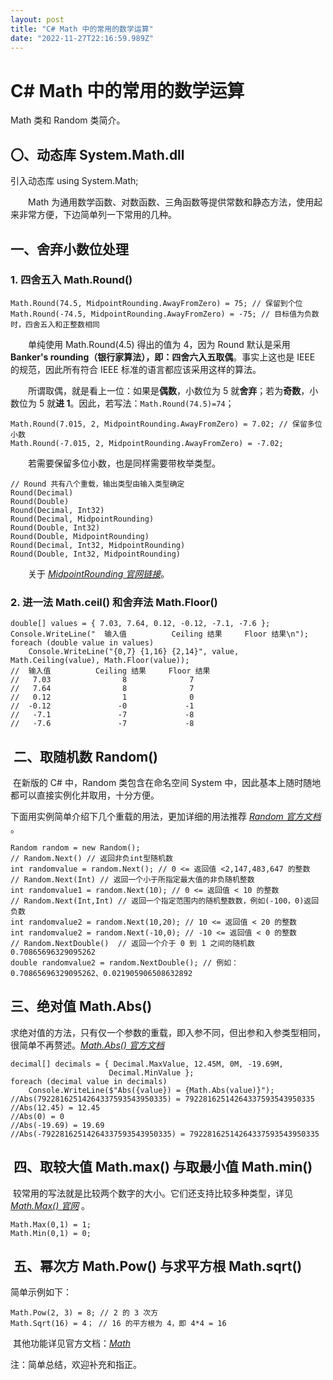 ```yaml
---
layout: post
title: "C# Math 中的常用的数学运算"
date: "2022-11-27T22:16:59.989Z"
---
```

C# Math 中的常用的数学运算
=================

Math 类和 Random 类简介。

〇、动态库 System.Math.dll
---------------------

引入动态库 using System.Math;

  Math 为通用数学函数、对数函数、三角函数等提供常数和静态方法，使用起来非常方便，下边简单列一下常用的几种。

一、舍弃小数位处理
---------

### 1\. 四舍五入 Math.Round()

    Math.Round(74.5, MidpointRounding.AwayFromZero) = 75; // 保留到个位
    Math.Round(-74.5, MidpointRounding.AwayFromZero) = -75; // 目标值为负数时，四舍五入和正整数相同

  单纯使用 Math.Round(4.5) 得出的值为 4，因为 Round 默认是采用 **Banker's rounding（银行家算法），即：四舍六入五取偶**。事实上这也是 IEEE 的规范，因此所有符合 IEEE 标准的语言都应该采用这样的算法。

  所谓取偶，就是看上一位：如果是**偶数**，小数位为 5 就**舍弃**；若为**奇数**，小数位为 5 就**进 1**。因此，若写法：`Math.Round(74.5)=74`；

    Math.Round(7.015, 2, MidpointRounding.AwayFromZero) = 7.02; // 保留多位小数
    Math.Round(-7.015, 2, MidpointRounding.AwayFromZero) = -7.02;

  若需要保留多位小数，也是同样需要带枚举类型。

    // Round 共有八个重载，输出类型由输入类型确定
    Round(Decimal)
    Round(Double)
    Round(Decimal, Int32)
    Round(Decimal, MidpointRounding)
    Round(Double, Int32)
    Round(Double, MidpointRounding)
    Round(Decimal, Int32, MidpointRounding)
    Round(Double, Int32, MidpointRounding)

  关于 _[MidpointRounding 官网链接](https://learn.microsoft.com/zh-cn/dotnet/api/system.midpointrounding?view=net-6.0 "MidpointRounding 官网链接")_。

### 2\. 进一法 Math.ceil() 和舍弃法 Math.Floor()

    double[] values = { 7.03, 7.64, 0.12, -0.12, -7.1, -7.6 };
    Console.WriteLine("  输入值          Ceiling 结果     Floor 结果\n");
    foreach (double value in values)
        Console.WriteLine("{0,7} {1,16} {2,14}", value, Math.Ceiling(value), Math.Floor(value));
    //  输入值          Ceiling 结果     Floor 结果
    //   7.03                8              7
    //   7.64                8              7
    //   0.12                1              0
    //  -0.12               -0             -1
    //   -7.1               -7             -8
    //   -7.6               -7             -8

 二、取随机数 Random()
----------------

 在新版的 C# 中，Random 类包含在命名空间 System 中，因此基本上随时随地都可以直接实例化并取用，十分方便。

下面用实例简单介绍下几个重载的用法，更加详细的用法推荐 _[Random 官方文档](https://learn.microsoft.com/en-us/dotnet/api/system.random?view=net-7.0 "Random 官方文档")_ 。

    Random random = new Random();
    // Random.Next() // 返回非负int型随机数
    int randomvalue = random.Next(); // 0 <= 返回值 <2,147,483,647 的整数
    // Random.Next(Int) // 返回一个小于所指定最大值的非负随机整数
    int randomvalue1 = random.Next(10); // 0 <= 返回值 < 10 的整数
    // Random.Next(Int,Int) // 返回一个指定范围内的随机整数数，例如(-100，0)返回负数
    int randomvalue2 = random.Next(10,20); // 10 <= 返回值 < 20 的整数
    int randomvalue2 = random.Next(-10,0); // -10 <= 返回值 < 0 的整数
    // Random.NextDouble()  // 返回一个介于 0 到 1 之间的随机数 0.70865696329095262
    double randomvalue2 = random.NextDouble(); // 例如：0.70865696329095262、0.021905906508632892

三、绝对值 Math.Abs()
----------------

求绝对值的方法，只有仅一个参数的重载，即入参不同，但出参和入参类型相同，很简单不再赘述。_[Math.Abs() 官方文档](https://learn.microsoft.com/en-us/dotnet/api/system.math.abs?view=net-7.0 "Math.Abs() 官方文档")_

    decimal[] decimals = { Decimal.MaxValue, 12.45M, 0M, -19.69M,
                          Decimal.MinValue };
    foreach (decimal value in decimals)
        Console.WriteLine($"Abs({value}) = {Math.Abs(value)}");
    //Abs(79228162514264337593543950335) = 79228162514264337593543950335
    //Abs(12.45) = 12.45
    //Abs(0) = 0
    //Abs(-19.69) = 19.69
    //Abs(-79228162514264337593543950335) = 79228162514264337593543950335

 四、取较大值 Math.max() 与取最小值 Math.min()
-----------------------------------

 较常用的写法就是比较两个数字的大小。它们还支持比较多种类型，详见 _[Math.Max() 官网](https://learn.microsoft.com/en-us/dotnet/api/system.math.max?view=net-7.0 "Math.Max() 官网")_ 。

    Math.Max(0,1) = 1;
    Math.Min(0,1) = 0;

 五、幂次方 Math.Pow() 与求平方根 Math.sqrt()
-----------------------------------

简单示例如下：

    Math.Pow(2, 3) = 8; // 2 的 3 次方
    Math.Sqrt(16) = 4； // 16 的平方根为 4，即 4*4 = 16

 其他功能详见官方文档：_[Math](https://learn.microsoft.com/en-us/dotnet/api/system.math?view=net-7.0 "Math")_

注：简单总结，欢迎补充和指正。